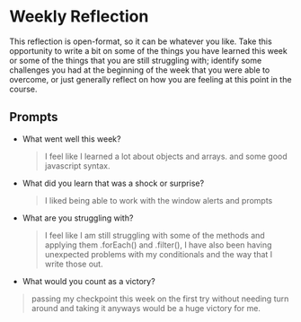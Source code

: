 # Weekly Reflection
This reflection is open-format, so it can be whatever you like. Take this opportunity to write a bit on some of the things you have learned this week or some of the things that you are still struggling with; identify some challenges you had at the beginning of the week that you were able to overcome, or just generally reflect on how you are feeling at this point in the course.

## Prompts
- What went well this week?
  > I feel like I learned a lot about objects and arrays. and some good javascript syntax. 
- What did you learn that was a shock or surprise?
  > I liked being able to work with the window alerts and prompts
- What are you struggling with?
  > I feel like I am still struggling with some of the methods and applying them .forEach() and .filter(), I have also been having unexpected problems with my conditionals and the way that I write those out. 
- What would you count as a victory?
 >passing my checkpoint this week on the first try without needing turn around and taking it anyways would be a huge victory for me. 
